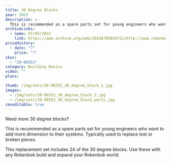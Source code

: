 ```yaml
---
title: 30 Degree Blocks
year: 2015
description: >-
  This is recommended as a spare parts set for young engineers who want to add more dimension to their systems. Typically used to replace lost or broken pieces.
archiveLinks:
  - name: 07/05/2015
    link: https://web.archive.org/web/20150705054721/http://www.rokenbok.com/shop/spare-parts/30-degree-blocks
priceHistory:
  - date: "?"
    price: "?"
skus:
  - "20-00351"
category: Building Basics
video: ""
plans:

thumb: /img/sets/20-00351_30_degree_block_1.jpg
images:
  - /img/sets/20-00351_30_degree_block_2.jpg
  - /img/sets/20-00351_30_degree_block_parts.jpg
cmseditable: true
---
```

Need more 30 degree blocks?

This is recommended as a spare parts set for young engineers who want to add more dimension to their systems. Typically used to replace lost or broken pieces.

This replacement set includes 24 of the 30 degree blocks. Use these with any Rokenbok build and expand your Rokenbok world.
